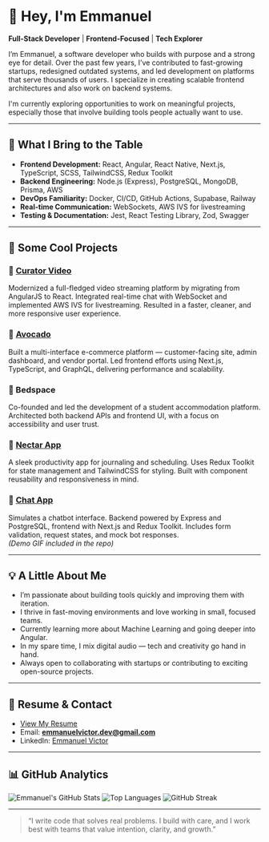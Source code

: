 # 👋 Hey, I'm Emmanuel

**Full-Stack Developer** | **Frontend-Focused** | **Tech Explorer**

I’m Emmanuel, a software developer who builds with purpose and a strong eye for detail. Over the past few years, I’ve contributed to fast-growing startups, redesigned outdated systems, and led development on platforms that serve thousands of users. I specialize in creating scalable frontend architectures and also work on backend systems.

I'm currently exploring opportunities to work on meaningful projects, especially those that involve building tools people actually want to use.

---

## 🔧 What I Bring to the Table

- **Frontend Development:** React, Angular, React Native, Next.js, TypeScript, SCSS, TailwindCSS, Redux Toolkit
- **Backend Engineering:** Node.js (Express), PostgreSQL, MongoDB, Prisma, AWS
- **DevOps Familiarity:** Docker, CI/CD, GitHub Actions, Supabase, Railway
- **Real-time Communication:** WebSockets, AWS IVS for livestreaming
- **Testing & Documentation:** Jest, React Testing Library, Zod, Swagger

---

## 🚀 Some Cool Projects

### 🔹 [Curator Video](https://thecurator.io/)
Modernized a full-fledged video streaming platform by migrating from AngularJS to React. Integrated real-time chat with WebSocket and implemented AWS IVS for livestreaming. Resulted in a faster, cleaner, and more responsive user experience.

### 🔹 [Avocado](https://avocadoapp.ng)
Built a multi-interface e-commerce platform — customer-facing site, admin dashboard, and vendor portal. Led frontend efforts using Next.js, TypeScript, and GraphQL, delivering performance and scalability.

### 🔹 Bedspace
Co-founded and led the development of a student accommodation platform. Architected both backend APIs and frontend UI, with a focus on accessibility and user trust.

### 🔹 [Nectar App](https://github.com/EmmanuelVictor62/nectar-app)
A sleek productivity app for journaling and scheduling. Uses Redux Toolkit for state management and TailwindCSS for styling. Built with component reusability and responsiveness in mind.

### 🔹 [Chat App](https://github.com/EmmanuelVictor62/chat-app)
Simulates a chatbot interface. Backend powered by Express and PostgreSQL, frontend with Next.js and Redux Toolkit. Includes form validation, request states, and mock bot responses.  
_(Demo GIF included in the repo)_

---

## 💡 A Little About Me

- I’m passionate about building tools quickly and improving them with iteration.
- I thrive in fast-moving environments and love working in small, focused teams.
- Currently learning more about Machine Learning and going deeper into Angular.
- In my spare time, I mix digital audio — tech and creativity go hand in hand.
- Always open to collaborating with startups or contributing to exciting open-source projects.

---

## 📄 Resume & Contact

- [View My Resume](https://drive.google.com/file/d/1S3C5UEl0FQGypt5FRP-4tbQDwPW9Zu-x/view?usp=sharing)
- Email: **emmanuelvictor.dev@gmail.com**
- LinkedIn: [Emmanuel Victor](https://www.linkedin.com/in/emmanuel-victor-isaac/)

---

## 📊 GitHub Analytics

![Emmanuel's GitHub Stats](https://github-readme-stats.vercel.app/api?username=EmmanuelVictor62&show_icons=true&hide_title=true&theme=default)
![Top Languages](https://github-readme-stats.vercel.app/api/top-langs/?username=EmmanuelVictor62&layout=compact)
![GitHub Streak](https://streak-stats.demolab.com?user=EmmanuelVictor62&theme=default)



---

> “I write code that solves real problems. I build with care, and I work best with teams that value intention, clarity, and growth.”
